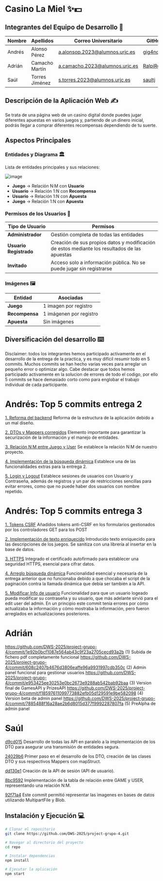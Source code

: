 # Casino La Miel ✨💵

## Integrantes del Equipo de Desarrollo 📝

| Nombre | Apellidos | Correo Universitario | GitHub |
|--------|----------|----------------------|--------|
| Andrés | Alonso Pérez | a.alonsop.2023@alumnos.urjc.es | [gig4ndr3s](https://github.com/gig4ndr3s) |
| Adrián | Camacho Martín | a.camacho.2023@alumnos.urjc.es | [RalpiRekt](https://github.com/RalpiRekt) |
| Saúl | Torres Jiménez | s.torres.2023@alumnos.urjc.es | [saultj](https://github.com/saultj) |

## Descripción de la Aplicación Web ✍️

Se trata de una página web de un casino digital donde puedes jugar diferentes apuestas en varios juegos y, partiendo de un dinero inicial, podrás llegar a comprar diferentes recompensas dependiendo de tu suerte.

## Aspectos Principales

### Entidades y Diagrama 🏛️

Lista de entidades principales y sus relaciones:

![image](https://github.com/user-attachments/assets/a2226ccf-4078-4077-b7f1-fc11e4e1f04f)


- **Juego** → Relación N:M con **Usuario**
- **Usuario** → Relación 1:N con **Recompensa**
- **Usuario** → Relación 1:N con **Apuesta**
- **Juego** → Relación 1:N con **Apuesta**

### Permisos de los Usuarios 🧍

| Tipo de Usuario | Permisos |
|----------------|----------|
| **Administrador** | Gestión completa de todas las entidades |
| **Usuario Registrado** | Creación de sus propios datos y modificación de estos mediante los resultados de las apuestas |
| **Invitado** | Acceso solo a información pública. No se puede jugar sin registrarse |

### Imágenes 🖼️

| Entidad | Asociadas |
|---------|----------|
| **Juego** | 1 imagen por registro |
| **Recompensa** | 1 imágenen por registro |
| **Apuesta** | Sin imágenes |

## Diversificación del desarrollo ⌨️
Disclaimer: todos los integrantes hemos participado activamente en el desarrollo de la entrega de la practica, y es muy difícil
resumir todo en 5 commits. Muchos commits se han hecho varias veces para arreglar un pequeño error o optimizar algo. Cabe destacar
que todos hemos participado activamente en la solucion de errores de todo el codigo, por ello 5 commits se hace demasiado corto
como para englobar el trabajo individual de cada participante.
# Andrés: Top 5 commits entrega 2
[1. Reforma del backend](https://github.com/DWS-2025/project-grupo-4/commit/50d87590183f5885da2915bf7eeab873558ea761) Reforma de la estructura de la aplicación debido a un mal diseño. 

[2. DTOs y Mappers corregidos](https://github.com/DWS-2025/project-grupo-4/commit/10afaba9b00ea3636c356ee09307921107fbdc38) Elemento importante para garantizar la securización de la información y el manejo de entidades. 

[3. Relación N:M entre Juego y User](https://github.com/DWS-2025/project-grupo-4/commit/bba1574aad89160db23cb977f4139965aaf2d23e) Se establece la relación N:M de nuestro proyecto. 

[4. Implementación de la búsqueda dinámica](https://github.com/DWS-2025/project-grupo-4/commit/f781b186390b185e081cc4da499648b70cf003a7) Establece una de las funcionalidades extras para la entrega 2. 

[5. Login y Logout](https://github.com/DWS-2025/project-grupo-4/commit/bdf73844db0a6fe94a1cc97d0905e84c456044a5) Establece sesiones de usuarios con Usuario y Contraseña, además de registros y un par de restricciones sencillas para evitar errores, como que no puede haber dos usuarios con nombre repetido. 

# Andrés: Top 5 commits entrega 3
[1. Tokens CSRF](https://github.com/DWS-2025/project-grupo-4/commit/ab18c1d622f7e80f6131268eb12e754be03206a0) Añadidos tokens anti-CSRF en los formularios gestionados por los controladores GET para los POST

[2. Implementación de texto enriquecido](https://github.com/DWS-2025/project-grupo-4/commit/6bcc7a8ee6c4a4af6df1042639a0b8c4b6f24e82) Introducido texto enriquecido para las descripciones de los juegos. Se sanitiza con una librería al insertar en la base de datos.

[3. HTTPS](https://github.com/DWS-2025/project-grupo-4/commit/2247338892e36bbc931e1bcecbcf6a5459860551) Integrado el certificado autofirmado para establecer una seguridad HTTPS, esencial para cifrar datos.

[4. Arreglo búsqueda dinámica](https://github.com/DWS-2025/project-grupo-4/commit/8128521737235bea012e9305f3ebfdf7b9992418) Funcionalidad esencial y necesaria de la entrega anterior que no funcionaba debido a que chocaba el script de la paginación contra la llamada dinámica que debía ser también a la API.

[5. Modificar Info de usuario](https://github.com/DWS-2025/project-grupo-4/commit/dc634939511bd2460575fc3414f4d7f54fc0748d) Funcionalidad para que un usuario logeado pueda modificar su contraseña y su usuario, que más adelante sirvió para el edit user del admin. En un principio este commit tenía errores por cómo actualizaba la información y cómo mostraba la información, pero fueron arreglados en actualizaciones posteriores.

# Adrián
https://github.com/DWS-2025/project-grupo-4/commit/1e92b0bcf1087e564ab43c9f23a2705cecd93a2b (1) Subida de fichero pdf completamente funcional
https://github.com/DWS-2025/project-grupo-4/commit/608c2407b4676d3806eaffe96a9931997cdb350c (2) Admin panel funcional para gestionar usuarios
https://github.com/DWS-2025/project-grupo-4/commit/e953425ee30253e0bc2673e9288ab542bab92baa (3) Version final de GamesAPI y PrizesAPI
https://github.com/DWS-2025/project-grupo-4/commit/f18597611099773882efb05d129591e9be582098 (4) Version beta de admin panel
https://github.com/DWS-2025/project-grupo-4/commit/7885488f16a28ae2b6d8015d377f9992287807fa (5) PreAlpha de admin panel

# Saúl
[d9cd015](1) Desarrollo de todas las API en paralelo a la implementación de los DTO para asegurar una transmisión de entidades segura. 

[24029b6](2) Primer paso en el desarrollo de los DTO, creación de las clases DTO y sus respectivos Mappers con mapStruct.

[dd130e1](3) Creación de la API de sesión (API de usuario).

[8bc9592](4) Implementación de la tabla de relación entre GAME y USER, representando una relación N:M.

[92f71a4](4) Este commit permitió representar las imagenes en bases de datos utilizando MultipartFile y Blob.


## Instalación y Ejecución 💻

```sh
# Clonar el repositorio
git clone https://github.com/DWS-2025/project-grupo-4.git

# Navegar al directorio del proyecto
cd repo

# Instalar dependencias
npm install

# Ejecutar la aplicación
npm start
```

